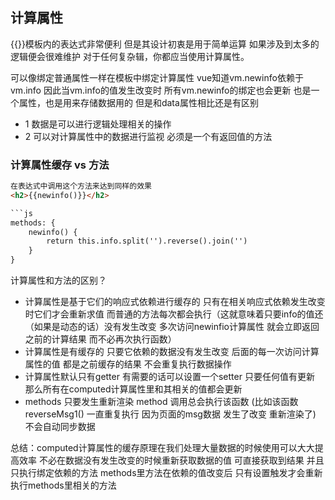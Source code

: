 ## 计算属性
{{}}模板内的表达式非常便利 但是其设计初衷是用于简单运算 如果涉及到太多的逻辑便会很难维护 对于任何复杂辑，你都应当使用计算属性。

可以像绑定普通属性一样在模板中绑定计算属性 vue知道vm.newinfo依赖于vm.info 因此当vm.info的值发生改变时 所有vm.newinfo的绑定也会更新 也是一个属性，也是用来存储数据用的 但是和data属性相比还是有区别
* 1 数据是可以进行逻辑处理相关的操作
* 2 可以对计算属性中的数据进行监视
  必须是一个有返回值的方法


### 计算属性缓存 vs 方法
```html
在表达式中调用这个方法来达到同样的效果
<h2>{{newinfo()}}</h2>

```js
methods: {
    newinfo() {
        return this.info.split('').reverse().join('')
    }
}
```
计算属性和方法的区别？
* 计算属性是基于它们的响应式依赖进行缓存的 只有在相关响应式依赖发生改变时它们才会重新求值 而普通的方法每次都会执行（这就意味着只要info的值还（如果是动态的话）没有发生改变 多次访问newinfio计算属性 就会立即返回之前的计算结果 而不必再次执行函数）
* 计算属性是有缓存的 只要它依赖的数据没有发生改变 后面的每一次访问计算属性的值 都是之前缓存的结果 不会重复执行数据操作
* 计算属性默认只有getter 有需要的话可以设置一个setter 只要任何值有更新 那么所有在computed计算属性里和其相关的值都会更新
* methods 只要发生重新渲染 method 调用总会执行该函数 (比如该函数reverseMsg1() 一直重复执行 因为页面的msg数据 发生了改变 重新渲染了) 不会自动同步数据

总结：computed计算属性的缓存原理在我们处理大量数据的时候使用可以大大提高效率 不必在数据没有发生改变的时候重新获取数据的值 可直接获取到结果 并且只执行绑定依赖的方法 methods里方法在依赖的值改变后 只有设置触发才会重新执行methods里相关的方法

```
